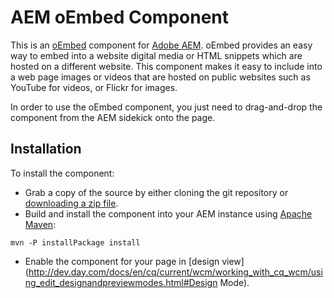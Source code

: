 AEM oEmbed Component
====================

This is an [oEmbed](http://oembed.com/) component for [Adobe AEM](http://www.adobe.com/solutions/web-experience-management.html).
oEmbed provides an easy way to embed into a website digital media or HTML snippets which are hosted on a different website. This component makes it easy to include into a web page images or videos that are hosted on public websites such as YouTube for videos, or Flickr for images.

In order to use the oEmbed component, you just need to drag-and-drop the component from the AEM sidekick onto the page.

Installation
------------

To install the component:

* Grab a copy of the source by either cloning the git repository or [downloading a zip file](https://github.com/ugocei/oembed/archive/master.zip).
* Build and install the component into your AEM instance using [Apache Maven](http://maven.apache.org/):
```
mvn -P installPackage install
```
* Enable the component for your page in [design view](http://dev.day.com/docs/en/cq/current/wcm/working_with_cq_wcm/using_edit_designandpreviewmodes.html#Design Mode).


